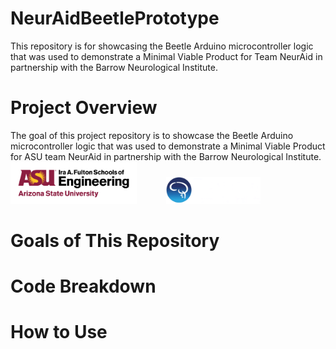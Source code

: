 # NeurAidBeetlePrototype
This repository is for showcasing the Beetle Arduino microcontroller logic that was used to demonstrate a Minimal Viable Product for Team NeurAid in partnership with the Barrow Neurological Institute.

# Project Overview
The goal of this project repository is to showcase the Beetle Arduino microcontroller logic that was used to demonstrate a Minimal Viable Product for ASU team NeurAid in partnership with the Barrow Neurological Institute. <br />
<img src="./images/asu_fultonengineering_horiz_rgb_maroongold_600ppi.png"  width="40%" height="40%">
&nbsp; &nbsp; &nbsp;&nbsp; &nbsp; &nbsp;
<img src="./images/Barrow-Logo.png"  width="30%" height="30%"> <br />

# Goals of This Repository


# Code Breakdown


# How to Use

